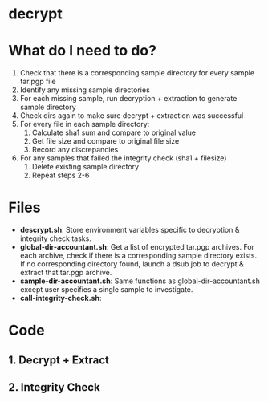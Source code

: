 # decrypt

# What do I need to do?
1. Check that there is a corresponding sample directory for every sample tar.pgp file
2. Identify any missing sample directories
3. For each missing sample, run decryption + extraction to generate sample directory
4. Check dirs again to make sure decrypt + extraction was successful
5. For every file in each sample directory:
    1. Calculate sha1 sum and compare to original value
    2. Get file size and compare to original file size
    3. Record any discrepancies
6. For any samples that failed the integrity check (sha1 + filesize)
    1. Delete existing sample directory
    2. Repeat steps 2-6
    
# Files
* **descrypt.sh**: Store environment variables specific to decryption & integrity check tasks.
* **global-dir-accountant.sh**: Get a list of encrypted tar.pgp archives. 
For each archive, check if there is a corresponding sample directory exists. 
If no corresponding directory found, launch a dsub job to decrypt & extract that tar.pgp archive.
* **sample-dir-accountant.sh**: Same functions as global-dir-accountant.sh except user specifies a single sample to investigate.
* **call-integrity-check.sh**: 
    
# Code
## 1. Decrypt + Extract

## 2. Integrity Check
